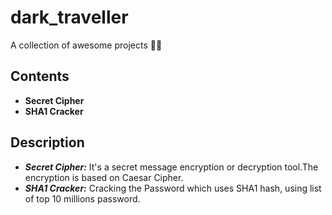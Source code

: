 # dark_traveller
A collection of awesome projects 🐱‍🚀
## Contents
* **Secret Cipher**
* **SHA1 Cracker**
## Description
* ***Secret Cipher:*** It's a secret message encryption or decryption tool.The encryption is based on Caesar Cipher.
* ***SHA1 Cracker:*** Cracking the Password which uses SHA1 hash, using list of top 10 millions password.
